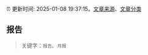 :alarm_clock: 更新时间: 2025-01-08 19:37:15。[文章来源](/README.md)、[文章分类](/TAGS.md)

## 报告


> 关键字：`报告`、`月报`



